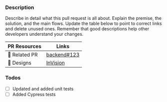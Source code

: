 ### Description

Describe in detail what this pull request is all about. Explain the premise, the solution, and the main flows. Update the table below to point to correct links and delete unused ones. Remember that good descriptions help other developers understand your changes.

PR Resources | Links
------ | ------
🔗 Related PR | [backend#123](https://github.com/Fundbox/backend/pull/123)
🎨 Designs | [InVision](https://fundbox.invisionapp.com/d/#/projects)

### Todos

- [ ] Updated and added unit tests
- [ ] Added Cypress tests
